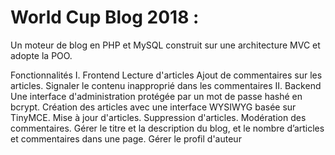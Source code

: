 # World Cup Blog 2018 :
Un moteur de blog en PHP et MySQL construit sur une architecture MVC et adopte la POO. 

Fonctionnalités
I. Frontend
Lecture d'articles
Ajout de commentaires sur les articles.
Signaler le contenu inapproprié dans les commentaires
II. Backend
Une interface d'administration protégée par un mot de passe hashé en bcrypt.
Création des articles avec une interface WYSIWYG basée sur TinyMCE.
Mise à jour d'articles.
Suppression d'articles.
Modération des commentaires.
Gérer le titre et la description du blog, et le nombre d’articles et commentaires dans une page.
Gérer le profil d'auteur

